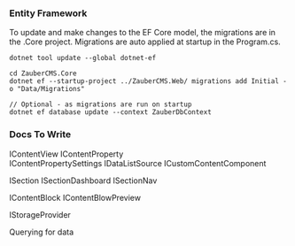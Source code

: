 ### Entity Framework

To update and make changes to the EF Core model, the migrations are in the .Core project. Migrations are auto applied at startup in the Program.cs.

```
dotnet tool update --global dotnet-ef

cd ZauberCMS.Core
dotnet ef --startup-project ../ZauberCMS.Web/ migrations add Initial -o "Data/Migrations"

// Optional - as migrations are run on startup  
dotnet ef database update --context ZauberDbContext
```

### Docs To Write

IContentView
IContentProperty  
IContentPropertySettings
IDataListSource
ICustomContentComponent

ISection
ISectionDashboard
ISectionNav

IContentBlock
IContentBlowPreview

IStorageProvider

Querying for data